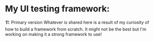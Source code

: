 # My UI testing framework:
🏗️ Primary version
Whatever is shared here is a result of my curiosity of how to build a framework from scratch.
It might not be the best but I'm working on making it a strong framework to use!
